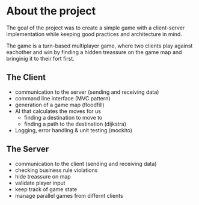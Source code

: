 
# About the project

The goal of the project was to create a simple game with a client-server implementation
while keeping good practices and architecture in mind.

The game is a turn-based multiplayer game, where two clients play against eachother
and win by finding a hidden treassure on the game map and bringinig it to their fort first.

## The Client
- communication to the server (sending and receiving data)
- command line interface (MVC pattern)
- generation of a game map (floodfill)
- AI that calculates the moves for us
    - finding a destination to move to
    - finding a path to the destination (dijkstra)
- Logging, error handling & unit testing (mockito)

## The Server
- communication to the client (sending and receiving data)
- checking business rule violations
- hide treassure on map
- validate player input
- keep track of game state
- manage parallel games from differnt clients
